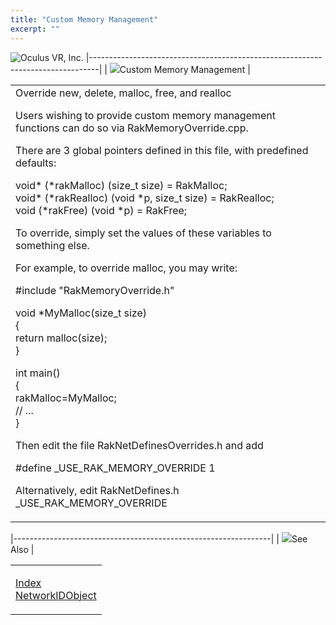 ```yaml
---
title: "Custom Memory Management"
excerpt: ""
---
```

<span style="background-color: rgb(255, 255, 255);">![Oculus VR, Inc.](RakNet_Icon_Final-copy.jpg)</span>
|--------------------------------------------------------------------------------|
| ![](spacer.gif)<span class="RakNetWhiteHeader">Custom Memory Management</span> |

<table>
<colgroup>
<col width="100%" />
</colgroup>
<tbody>
<tr class="odd">
<td align="left">Override new, delete, malloc, free, and realloc
<p>Users wishing to provide custom memory management functions can do so via RakMemoryOverride.cpp.</p>
<p>There are 3 global pointers defined in this file, with predefined defaults:</p>
<p>void* (*rakMalloc) (size_t size) = RakMalloc;<br /> void* (*rakRealloc) (void *p, size_t size) = RakRealloc;<br /> void (*rakFree) (void *p) = RakFree;</p>
<p>To override, simply set the values of these variables to something else.</p>
<p>For example, to override malloc, you may write:</p>
<p>#include &quot;RakMemoryOverride.h&quot;</p>
<p>void *MyMalloc(size_t size)<br /> {<br /> return malloc(size);<br /> }</p>
<p>int main()<br /> {<br /> rakMalloc=MyMalloc;<br /> // ...<br /> }</p>
<p>Then edit the file RakNetDefinesOverrides.h and add</p>
<p>#define _USE_RAK_MEMORY_OVERRIDE 1</p>
<p>Alternatively, edit RakNetDefines.h _USE_RAK_MEMORY_OVERRIDE</p></td>
</tr>
</tbody>
</table>

|----------------------------------------------------------------|
| ![](spacer.gif)<span class="RakNetWhiteHeader">See Also</span> |

<table>
<colgroup>
<col width="100%" />
</colgroup>
<tbody>
<tr class="odd">
<td align="left"><p><a href="index.html">Index</a><br /> <a href="networkidobject.html">NetworkIDObject</a></p></td>
</tr>
</tbody>
</table>